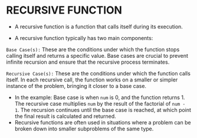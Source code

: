 # RECURSIVE FUNCTION
- A recursive function is a function that calls itself during its execution.

- A recursive function typically has two main components:

`Base Case(s):` These are the conditions under which the function stops calling itself and returns a specific value. Base cases are crucial to prevent infinite recursion and ensure that the recursive process terminates.

`Recursive Case(s):` These are the conditions under which the function calls itself. In each recursive call, the function works on a smaller or simpler instance of the problem, bringing it closer to a base case.


- In the example: Base case is when `num` is 0, and the function returns 1. The recursive case multiplies `num` by the result of the factorial of `num - 1`. The recursion continues until the base case is reached, at which point the final result is calculated and returned.
- Recursive functions are often used in situations where a problem can be broken down into smaller subproblems of the same type.